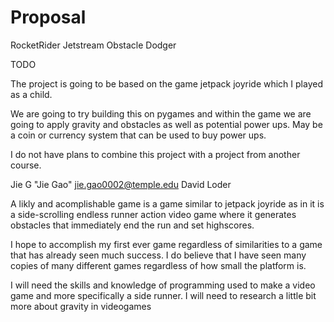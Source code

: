 # Proposal

RocketRider Jetstream Obstacle Dodger

TODO

The project is going to be based on the game jetpack joyride which I played as a child.


We are going to try building this on pygames and within the game we are going to apply gravity and obstacles as well as potential power ups. May be a coin or currency system that can be used to buy power ups.

I do not have plans to combine this project with a project from another course.

Jie G
"Jie Gao" <jie.gao0002@temple.edu>
David Loder

A likly and acomplishable game is a game similar to jetpack joyride as in it is a side-scrolling endless runner action video game where it generates obstacles that immediately end the run and set highscores.

I hope to accomplish my first ever game regardless of similarities to a game that has already seen much success. I do believe that I have seen many copies of many different games regardless of how small the platform is.


I will need the skills and knowledge of programming used to make a video game and more specifically a side runner. I will need to research a little bit more about gravity in videogames
